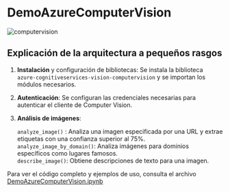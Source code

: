 # DemoAzureComputerVision


[](https://drive.google.com/file/d/1wL0svYuD9TY_kjZ-_yyN0kkAXNzWS95z/view?usp=drive_link)
![computervision](https://cdn.discordapp.com/attachments/732694522110148721/1252648348452786176/computervisionAlice_1.jpg?ex=6672fb2f&is=6671a9af&hm=e54443a0e7710bb82bca32abb42dd0750ea1e25827165e3ab522bc6436797e7b&)

## Explicación de la arquitectura a pequeños rasgos


1.   **Instalación** y configuración de bibliotecas: Se instala la biblioteca `azure-cognitiveservices-vision-computervision` y se importan los módulos necesarios.
2.   **Autenticación**: Se configuran las credenciales necesarias para autenticar el cliente de Computer Vision.
3.   **Análisis de imágenes**:

     `analyze_image()` : Analiza una imagen especificada por una URL y extrae etiquetas con una confianza superior al 75%.\
     `analyze_image_by_domain()`: Analiza imágenes para dominios específicos como lugares famosos.\
     `describe_image()`: Obtiene descripciones de texto para una imagen.
     
Para ver el código completo y ejemplos de uso, consulta el archivo 
[DemoAzureComputerVision.ipynb](https://github.com/alicenon/DemoAzureComputerVision/blob/main/DemoAzureComputerVision.ipynb)

